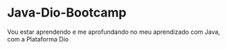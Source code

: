 # Java-Dio-Bootcamp
Vou estar aprendendo e me aprofundando no meu aprendizado com Java, com a Plataforma Dio
